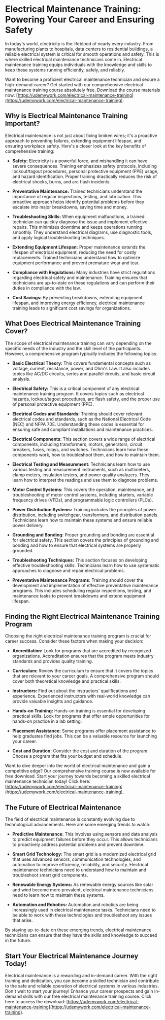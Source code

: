 # Electrical Maintenance Training: Powering Your Career and Ensuring Safety

In today's world, electricity is the lifeblood of nearly every industry. From manufacturing plants to hospitals, data centers to residential buildings, a reliable electrical system is critical for smooth operations and safety. This is where skilled electrical maintenance technicians come in. Electrical maintenance training equips individuals with the knowledge and skills to keep these systems running efficiently, safely, and reliably.

Want to become a proficient electrical maintenance technician and secure a high-demand career? Get started with our comprehensive electrical maintenance training course absolutely free. Download the course materials now: [https://udemywork.com/electrical-maintenance-training](https://udemywork.com/electrical-maintenance-training).

## Why is Electrical Maintenance Training Important?

Electrical maintenance is not just about fixing broken wires; it's a proactive approach to preventing failures, extending equipment lifespan, and ensuring workplace safety. Here's a closer look at the key benefits of comprehensive training:

*   **Safety:** Electricity is a powerful force, and mishandling it can have severe consequences. Training emphasizes safety protocols, including lockout/tagout procedures, personal protective equipment (PPE) usage, and hazard identification. Proper training drastically reduces the risk of electrical shocks, burns, and arc flash incidents.

*   **Preventative Maintenance:** Trained technicians understand the importance of regular inspections, testing, and lubrication. This proactive approach helps identify potential problems before they escalate into major breakdowns, saving time and money.

*   **Troubleshooting Skills:** When equipment malfunctions, a trained technician can quickly diagnose the issue and implement effective repairs. This minimizes downtime and keeps operations running smoothly. They understand electrical diagrams, use diagnostic tools, and apply logical troubleshooting techniques.

*   **Extending Equipment Lifespan:** Proper maintenance extends the lifespan of electrical equipment, reducing the need for costly replacements. Trained technicians understand how to optimize equipment performance and prevent premature wear and tear.

*   **Compliance with Regulations:** Many industries have strict regulations regarding electrical safety and maintenance. Training ensures that technicians are up-to-date on these regulations and can perform their duties in compliance with the law.

*   **Cost Savings:** By preventing breakdowns, extending equipment lifespan, and improving energy efficiency, electrical maintenance training leads to significant cost savings for organizations.

## What Does Electrical Maintenance Training Cover?

The scope of electrical maintenance training can vary depending on the specific needs of the industry and the skill level of the participants. However, a comprehensive program typically includes the following topics:

*   **Basic Electrical Theory:** This covers fundamental concepts such as voltage, current, resistance, power, and Ohm's Law. It also includes topics like AC/DC circuits, series and parallel circuits, and basic circuit analysis.

*   **Electrical Safety:** This is a critical component of any electrical maintenance training program. It covers topics such as electrical hazards, lockout/tagout procedures, arc flash safety, and the proper use of personal protective equipment (PPE).

*   **Electrical Codes and Standards:** Training should cover relevant electrical codes and standards, such as the National Electrical Code (NEC) and NFPA 70E. Understanding these codes is essential for ensuring safe and compliant installations and maintenance practices.

*   **Electrical Components:** This section covers a wide range of electrical components, including transformers, motors, generators, circuit breakers, fuses, relays, and switches. Technicians learn how these components work, how to troubleshoot them, and how to maintain them.

*   **Electrical Testing and Measurement:** Technicians learn how to use various testing and measurement instruments, such as multimeters, clamp meters, insulation testers, and power quality analyzers. They learn how to interpret the readings and use them to diagnose problems.

*   **Motor Control Systems:** This covers the operation, maintenance, and troubleshooting of motor control systems, including starters, variable frequency drives (VFDs), and programmable logic controllers (PLCs).

*   **Power Distribution Systems:** Training includes the principles of power distribution, including switchgear, transformers, and distribution panels. Technicians learn how to maintain these systems and ensure reliable power delivery.

*   **Grounding and Bonding:** Proper grounding and bonding are essential for electrical safety. This section covers the principles of grounding and bonding and how to ensure that electrical systems are properly grounded.

*   **Troubleshooting Techniques:** This section focuses on developing effective troubleshooting skills. Technicians learn how to use systematic approaches to diagnose and repair electrical problems.

*   **Preventative Maintenance Programs:** Training should cover the development and implementation of effective preventative maintenance programs. This includes scheduling regular inspections, testing, and maintenance tasks to prevent breakdowns and extend equipment lifespan.

## Finding the Right Electrical Maintenance Training Program

Choosing the right electrical maintenance training program is crucial for career success. Consider these factors when making your decision:

*   **Accreditation:** Look for programs that are accredited by recognized organizations. Accreditation ensures that the program meets industry standards and provides quality training.

*   **Curriculum:** Review the curriculum to ensure that it covers the topics that are relevant to your career goals. A comprehensive program should cover both theoretical knowledge and practical skills.

*   **Instructors:** Find out about the instructors' qualifications and experience. Experienced instructors with real-world knowledge can provide valuable insights and guidance.

*   **Hands-on Training:** Hands-on training is essential for developing practical skills. Look for programs that offer ample opportunities for hands-on practice in a lab setting.

*   **Placement Assistance:** Some programs offer placement assistance to help graduates find jobs. This can be a valuable resource for launching your career.

*   **Cost and Duration:** Consider the cost and duration of the program. Choose a program that fits your budget and schedule.

Want to dive deeper into the world of electrical maintenance and gain a competitive edge? Our comprehensive training course is now available for free download. Start your journey towards becoming a skilled electrical maintenance technician today! Click here: [https://udemywork.com/electrical-maintenance-training](https://udemywork.com/electrical-maintenance-training).

## The Future of Electrical Maintenance

The field of electrical maintenance is constantly evolving due to technological advancements. Here are some emerging trends to watch:

*   **Predictive Maintenance:** This involves using sensors and data analysis to predict equipment failures before they occur. This allows technicians to proactively address potential problems and prevent downtime.

*   **Smart Grid Technology:** The smart grid is a modernized electrical grid that uses advanced sensors, communication technologies, and automation to improve efficiency, reliability, and security. Electrical maintenance technicians need to understand how to maintain and troubleshoot smart grid components.

*   **Renewable Energy Systems:** As renewable energy sources like solar and wind become more prevalent, electrical maintenance technicians need to learn how to maintain these systems.

*   **Automation and Robotics:** Automation and robotics are being increasingly used in electrical maintenance tasks. Technicians need to be able to work with these technologies and troubleshoot any issues that arise.

By staying up-to-date on these emerging trends, electrical maintenance technicians can ensure that they have the skills and knowledge to succeed in the future.

## Start Your Electrical Maintenance Journey Today!

Electrical maintenance is a rewarding and in-demand career. With the right training and dedication, you can become a skilled technician and contribute to the safe and reliable operation of electrical systems in various industries. Don't wait to start your journey! Enhance your career prospects and gain in-demand skills with our free electrical maintenance training course. Click here to access the download: [https://udemywork.com/electrical-maintenance-training](https://udemywork.com/electrical-maintenance-training).
